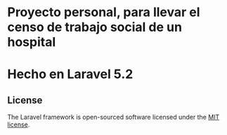 # Proyecto personal, para llevar el censo de trabajo social de un hospital
# Hecho en Laravel 5.2

## License

The Laravel framework is open-sourced software licensed under the [MIT license](http://opensource.org/licenses/MIT).
